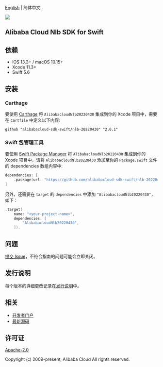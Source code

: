 [English](README.md) | 简体中文

![](https://aliyunsdk-pages.alicdn.com/icons/AlibabaCloud.svg)

## Alibaba Cloud Nlb SDK for Swift

## 依赖

- iOS 13.3+ / macOS 10.15+
- Xcode 11.3+
- Swift 5.6

## 安装

### Carthage

要使用 [Carthage](https://github.com/Carthage/Carthage) 将 `AlibabacloudNlb20220430` 集成到你的 Xcode 项目中，需要在 `Cartfile` 中定义以下内容:

```ogdl
github "alibabacloud-sdk-swift/nlb-20220430" "2.0.1"
```

### Swift 包管理工具

要使用 [Swift Package Manager](https://swift.org/package-manager/) 将 `AlibabacloudNlb20220430` 集成到你的 Xcode 项目中，请将 `AlibabacloudNlb20220430` 添加至你的 `Package.swift` 文件的 dependencies 数组内容中:

```swift
dependencies: [
    .package(url: "https://github.com/alibabacloud-sdk-swift/nlb-20220430.git", from: "2.0.1")
]
```

另外，还需要在 `target` 的 `dependencies` 中添加 `"AlibabacloudNlb20220430"`，如下：

```swift
.target(
    name: "<your-project-name>",
    dependencies: [
        "AlibabacloudNlb20220430",
    ]),
```

## 问题

[提交 Issue](https://github.com/alibabacloud-sdk-swift/nlb-20220430/issues/new)，不符合指南的问题可能会立即关闭。

## 发行说明

每个版本的详细更改记录在[发行说明](./ChangeLog.txt)中。

## 相关

* [开发者门户](https://next.api.aliyun.com/home)
* [最新源码](https://github.com/alibabacloud-sdk-swift/nlb-20220430)

## 许可证

[Apache-2.0](http://www.apache.org/licenses/LICENSE-2.0)

Copyright (c) 2009-present, Alibaba Cloud All rights reserved.
